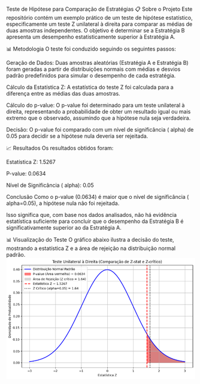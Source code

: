 Teste de Hipótese para Comparação de Estratégias
📋 Sobre o Projeto
Este repositório contém um exemplo prático de um teste de hipótese estatístico, especificamente um teste Z unilateral à direita para comparar as médias de duas amostras independentes. O objetivo é determinar se a Estratégia B apresenta um desempenho estatisticamente superior à Estratégia A.

📊 Metodologia
O teste foi conduzido seguindo os seguintes passos:

Geração de Dados: Duas amostras aleatórias (Estratégia A e Estratégia B) foram geradas a partir de distribuições normais com médias e desvios padrão predefinidos para simular o desempenho de cada estratégia.

Cálculo da Estatística Z: A estatística do teste Z foi calculada para a diferença entre as médias das duas amostras.

Cálculo do p-value: O p-value foi determinado para um teste unilateral à direita, representando a probabilidade de obter um resultado igual ou mais extremo que o observado, assumindo que a hipótese nula seja verdadeira.

Decisão: O p-value foi comparado com um nível de significância (
alpha) de 0.05 para decidir se a hipótese nula deveria ser rejeitada.

📈 Resultados
Os resultados obtidos foram:

Estatística Z: 1.5267

P-value: 0.0634

Nível de Significância (
alpha): 0.05

Conclusão
Como o p-value (0.0634) é maior que o nível de significância (
alpha=0.05), a hipótese nula não foi rejeitada.

Isso significa que, com base nos dados analisados, não há evidência estatística suficiente para concluir que o desempenho da Estratégia B é significativamente superior ao da Estratégia A.

📊 Visualização do Teste
O gráfico abaixo ilustra a decisão do teste, mostrando a estatística Z e a área de rejeição na distribuição normal padrão.
![Gráfico do Teste Z](test_z_graph.png.png)
